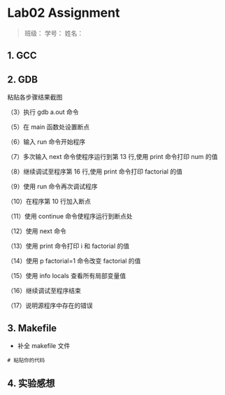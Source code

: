 # Lab02 Assignment

> 班级：
> 学号：
> 姓名：

## 1. GCC

## 2. GDB

粘贴各步骤结果截图

（3）执行 gdb a.out 命令

（5）在 main 函数处设置断点

（6）输入 run 命令开始程序

（7）多次输入 next 命令使程序运行到第 13 行,使用 print 命令打印 num 的值

（8）继续调试至程序第 16 行,使用 print 命令打印 factorial 的值

（9）使用 run 命令再次调试程序

（10）在程序第 10 行加入断点

（11）使用 continue 命令使程序运行到断点处

（12）使用 next 命令

（13）使用 print 命令打印 i 和 factorial 的值

（14）使用 p factorial=1 命令改变 factorial 的值

（15）使用 info locals 查看所有局部变量值

（16）继续调试至程序结束

（17）说明源程序中存在的错误

## 3. Makefile

- 补全 makefile 文件

```shell
# 粘贴你的代码
```

## 4. 实验感想
